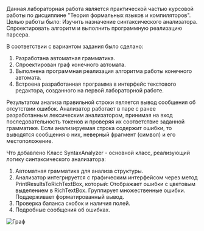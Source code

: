 Данная лабораторная работа является практической частью курсовой работы по дисциплине "Теория формальных языков и компиляторов". 
Целью работы было: Изучить назначение синтаксического анализатора. Спроектировать алгоритм и выполнить программную реализацию парсера.

В соответствии с вариантом задания было сделано:

1. Разработана автоматная грамматика.
2. Спроектирован граф конечного автомата.
3. Выполнена программная реализация алгоритма работы конечного автомата.
4. Встроена разработанная программа в интерфейс текстового редактора, созданного на первой лабораторной работе.
 
Результатом анализа правильной строки является вывод сообщения об отсутствии ошибок. 
Анализатор работает в паре с ранее разработанным лексическим анализатором, принимая на вход последовательность токенов и проверяя их соответствие заданной грамматике. 
Если анализируемая строка содержит ошибки, то выводятся сообщения о них, неверный фрагмент (символ) и его местоположение.

Что добавлено
Класс SyntaxAnalyzer - основной класс, реализующий логику синтаксического анализатора:
1. Автоматная грамматика для анализа структуры.
2. Анализатор интегрируется с графическим интерфейсом через метод PrintResultsToRichTextBox, который: Отображает ошибки с цветовым выделением в RichTextBox. Группирует множественные ошибки. Поддерживает форматированный вывод.
3. Проверка баланса скобок и наличия полей.
4. Подробные сообщения об ошибках.

![Граф](https://github.com/user-attachments/assets/b0d057eb-606e-4c19-830c-7b73f42bc062)



